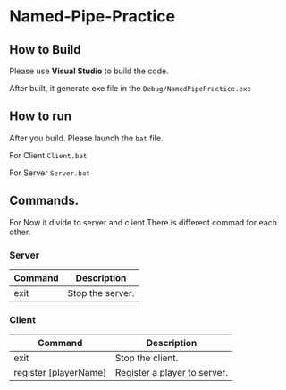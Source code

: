 # Named-Pipe-Practice

## How to Build
Please use **Visual Studio** to build the code.

After built, it generate exe file in the `Debug/NamedPipePractice.exe`

## How to run
After you build. Please launch the `bat` file.

For Client `Client.bat`

For Server `Server.bat`
   
## Commands.
For Now it divide to server and client.There is different commad for each other.
 
### Server
|Command| Description| 
| - | - |
|exit| Stop the server.|

### Client
|Command| Description| 
| - | - |
|exit| Stop the client.|
|register [playerName]| Register a player to server.|
